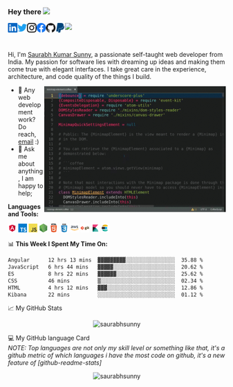 ### Hey there <img src="https://media.giphy.com/media/hvRJCLFzcasrR4ia7z/giphy.gif" width="25px">

<!--
**skyup259/skyup259** is a ✨ _special_ ✨ repository because its `README.md` (this file) appears on your GitHub profile.

Here are some ideas to get you started:

- 🔭 I’m currently working on ...
- 🌱 I’m currently learning ...
- 👯 I’m looking to collaborate on ...
- 🤔 I’m looking for help with ...
- 💬 Ask me about ...
- 📫 How to reach me: ...
- 😄 Pronouns: ...
- ⚡ Fun fact: ...
-->


<a href="https://www.linkedin.com/in/saurabhksunny/">
  <img align="left" alt="Saurabh Sunny | LinkedIN" width="22px" src="https://raw.githubusercontent.com/skyup259/skyup259/master/assets/linkedin.svg" />
</a>
<a href="https://twitter.com/Kumar259Saurabh">
  <img align="left" alt="Saurabh Sunny | Twitter" width="22px" src="https://raw.githubusercontent.com/skyup259/skyup259/master/assets/twitter.svg" />
</a>
<a href="http://instagram.com/saurabh_ksunny?igshid=1lm6ej4rqui8i">
  <img align="left" alt="Saurabh Sunny | Instagram" width="22px" src="https://raw.githubusercontent.com/skyup259/skyup259/master/assets/instagram.svg" />
</a>
<a href="https://www.facebook.com/people/Saurabh-K-Sunny/100002708935041">
  <img align="left" alt="Saurabh Sunny | Facebook" width="22px" src="https://raw.githubusercontent.com/skyup259/skyup259/master/assets/facebook.svg" />
</a>
<a href="https://github.com/skyup259">
  <img align="left" alt="Saurabh Sunny | Github" width="22px" src="https://raw.githubusercontent.com/skyup259/skyup259/master/assets/github.svg" />
</a>
<a href="https://paypal.me/saurabhksunny">
  <img align="left" alt="Saurabh Sunny | Paypal" width="22px" src="https://raw.githubusercontent.com/skyup259/skyup259/master/assets/paypal.svg" />
</a>

![](https://visitor-badge.glitch.me/badge?page_id=skyup259.skyup259)

<br />

Hi, I'm [Saurabh Kumar Sunny](https://skyup259.github.io/sks/), a passionate self-taught web developer from India. My passion for software lies with dreaming up ideas and making them come true with elegant interfaces. I take great care in the experience, architecture, and code quality of the things I build.

<img align="right" alt="GIF" src="https://raw.githubusercontent.com/skyup259/skyup259/master/assets/programming.gif?raw=true" width="420" height="290" />
  
- 💼 Any web development work? Do reach, [email](mailto:saurabh.kumar259@gmail.com) :)
- 💬 Ask me about anything, I am happy to help;

**Languages and Tools:**  

<code><img height="20" src="https://raw.githubusercontent.com/skyup259/skyup259/master/assets/skills/angular.png"></code>
<code><img height="20" src="https://raw.githubusercontent.com/skyup259/skyup259/master/assets/skills/typescript.png"></code>
<code><img height="20" src="https://raw.githubusercontent.com/skyup259/skyup259/master/assets/skills/javascript.png"></code>
<code><img height="20" src="https://raw.githubusercontent.com/skyup259/skyup259/master/assets/skills/nodejs.png"></code>
<code><img height="20" src="https://raw.githubusercontent.com/skyup259/skyup259/master/assets/skills/html.png"></code>
<code><img height="20" src="https://raw.githubusercontent.com/skyup259/skyup259/master/assets/skills/css.png"></code>
<code><img height="20" src="https://raw.githubusercontent.com/skyup259/skyup259/master/assets/skills/aws.png"></code>
<code><img height="20" src="https://raw.githubusercontent.com/skyup259/skyup259/master/assets/skills/git.png"></code>
<code><img height="20" src="https://raw.githubusercontent.com/skyup259/skyup259/master/assets/skills/kibana.png"></code>
<code><img height="20" src="https://raw.githubusercontent.com/skyup259/skyup259/master/assets/skills/es.png"></code>

📊 **This Week I Spent My Time On:**
<!--START_SECTION:waka-->
```text
Angular      12 hrs 13 mins  ▓▓▓▓▓▓▓▓▓░░░░░░░░░░░░░░░░  35.88 % 
JavaScript   6 hrs 44 mins   ▓▓▓▓▓░░░░░░░░░░░░░░░░░░░░  20.62 % 
ES           8 hrs 22 mins   ▓▓▓▓▓▓░░░░░░░░░░░░░░░░░░░  25.62 % 
CSS          46 mins         ▒░░░░░░░░░░░░░░░░░░░░░░░░  02.34 % 
HTML         4 hrs 12 mins   ▓▓▓░░░░░░░░░░░░░░░░░░░░░░  12.86 % 
Kibana       22 mins         ░░░░░░░░░░░░░░░░░░░░░░░░░  01.12 % 
```
<!--END_SECTION:waka-->

<!-- If you like what I do, maybe consider buying me a coffee/tea 🥺👉👈  -->


📈 My GitHub Stats

<p align="center"> <img src="https://github-readme-stats.vercel.app/api?username=skyup259&show_icons=true&theme=gotham" alt="saurabhsunny" />

💻 My GitHub language Card
  <br />
  *NOTE: Top languages are not only my skill level or something like that, it's a github metric of which languages i have the most code on github, it's a new feature of [github-readme-stats]*

<p align="center">
<img src="https://github-readme-stats.vercel.app/api/top-langs/?username=skyup259&exclude_repo=github-readme-stats,campk12,hearandspell,90Plus,sks,loginandres&layout=compact&langs_count=8&card_width=450" alt="saurabhsunny" />

<!-- [![willianrod's wakatime stats](https://github-readme-stats.vercel.app/api/wakatime?username=saurabhsunny)](https://github.com/skyup259/github-readme-stats) -->
